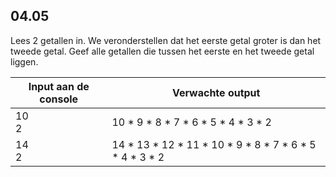## 04.05
Lees 2 getallen in. We veronderstellen dat het eerste getal groter is dan het tweede getal. Geef alle
getallen die tussen het eerste en het tweede getal liggen.

| Input aan de console | Verwachte output |
|----------------------|------------------|
| 10<br>2 | 10 * 9 * 8 * 7 * 6 * 5 * 4 * 3 * 2 |
| 14<br>2 | 14 * 13 * 12 * 11 * 10 * 9 * 8 * 7 * 6 * 5 * 4 * 3 * 2 |
